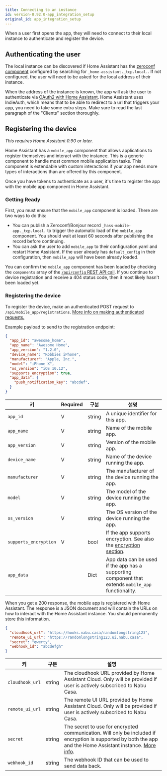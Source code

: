 ```yaml
---
title: Connecting to an instance
id: version-0.92.0-app_integration_setup
original_id: app_integration_setup
---
```


When a user first opens the app, they will need to connect to their local instance to authenticate and register the device.

## Authenticating the user

The local instance can be discovered if Home Assistant has the [zeroconf component](https://www.home-assistant.io/components/zeroconf) configured by searching for `_home-assistant._tcp.local.`. If not configured, the user will need to be asked for the local address of their instance.

When the address of the instance is known, the app will ask the user to authenticate via [OAuth2 with Home Assistant](auth_api.md). Home Assistant uses IndieAuth, which means that to be able to redirect to a url that triggers your app, you need to take some extra steps. Make sure to read the last paragraph of the "Clients" section thoroughly.

## Registering the device

*This requires Home Assistant 0.90 or later.*

Home Assistant has a `mobile_app` component that allows applications to register themselves and interact with the instance. This is a generic component to handle most common mobile application tasks. This component is extendable with custom interactions if your app needs more types of interactions than are offered by this component.

Once you have tokens to authenticate as a user, it's time to register the app with the mobile app component in Home Assistant.

### Getting Ready

First, you must ensure that the `mobile_app` component is loaded. There are two ways to do this:

- You can publish a Zeroconf/Bonjour record `_hass-mobile-app._tcp.local.` to trigger the automatic load of the `mobile_app` component. You should wait at least 60 seconds after publishing the record before continuing.
- You can ask the user to add `mobile_app` to their configuration.yaml and restart Home Assistant. If the user already has `default_config` in their configuration, then `mobile_app` will have been already loaded.

You can confirm the `mobile_app` component has been loaded by checking the `components` array of the [`/api/config` REST API call](external_api_rest.md#get-api-config). If you continue to device registration and receive a 404 status code, then it most likely hasn't been loaded yet.

### Registering the device

To register the device, make an authenticated POST request to `/api/mobile_app/registrations`. [More info on making authenticated requests.](auth_api.md#making-authenticated-requests)

Example payload to send to the registration endpoint:

```json
{
  "app_id": "awesome_home",
  "app_name": "Awesome Home",
  "app_version": "1.2.0",
  "device_name": "Robbies iPhone",
  "manufacturer": "Apple, Inc.",
  "model": "iPhone X",
  "os_version": "iOS 10.12",
  "supports_encryption": true,
  "app_data": {
    "push_notification_key": "abcdef",
  }
}
```

| 키                     | Required | 구분     | 설명                                                                                                  |
| --------------------- | -------- | ------ | --------------------------------------------------------------------------------------------------- |
| `app_id`              | V        | string | A unique identifier for this app.                                                                   |
| `app_name`            | V        | string | Name of the mobile app.                                                                             |
| `app_version`         | V        | string | Version of the mobile app.                                                                          |
| `device_name`         | V        | string | Name of the device running the app.                                                                 |
| `manufacturer`        | V        | string | The manufacturer of the device running the app.                                                     |
| `model`               | V        | string | The model of the device running the app.                                                            |
| `os_version`          | V        | string | The OS version of the device running the app.                                                       |
| `supports_encryption` | V        | bool   | If the app supports encryption. See also the [encryption section](#encryption).                     |
| `app_data`            |          | Dict   | App data can be used if the app has a supporting component that extends `mobile_app` functionality. |

When you get a 200 response, the mobile app is registered with Home Assistant. The response is a JSON document and will contain the URLs on how to interact with the Home Assistant instance. You should permanently store this information.

```json
{
  "cloudhook_url": "https://hooks.nabu.casa/randomlongstring123",
  "remote_ui_url": "https://randomlongstring123.ui.nabu.casa",
  "secret": "qwerty",
  "webhook_id": "abcdefgh"
}
```

| 키               | 구분     | 설명                                                                                                                                                                                                                     |
| --------------- | ------ | ---------------------------------------------------------------------------------------------------------------------------------------------------------------------------------------------------------------------- |
| `cloudhook_url` | string | The cloudhook URL provided by Home Assistant Cloud. Only will be provided if user is actively subscribed to Nabu Casa.                                                                                                 |
| `remote_ui_url` | string | The remote UI URL provided by Home Assistant Cloud. Only will be provided if user is actively subscribed to Nabu Casa.                                                                                                 |
| `secret`        | string | The secret to use for encrypted communication. Will only be included if encryption is supported by both the app and the Home Assistant instance. [More info](app_integration_sending_data.md#implementing-encryption). |
| `webhook_id`    | string | The webhook ID that can be used to send data back.                                                                                                                                                                     |